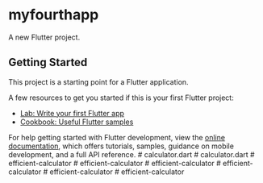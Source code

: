# myfourthapp

A new Flutter project.

## Getting Started

This project is a starting point for a Flutter application.

A few resources to get you started if this is your first Flutter project:

- [Lab: Write your first Flutter app](https://docs.flutter.dev/get-started/codelab)
- [Cookbook: Useful Flutter samples](https://docs.flutter.dev/cookbook)

For help getting started with Flutter development, view the
[online documentation](https://docs.flutter.dev/), which offers tutorials,
samples, guidance on mobile development, and a full API reference.
#   c a l c u l a t o r . d a r t  
 #   c a l c u l a t o r . d a r t  
 #   e f f i c i e n t - c a l c u l a t o r  
 #   e f f i c i e n t - c a l c u l a t o r  
 #   e f f i c i e n t - c a l c u l a t o r  
 #   e f f i c i e n t - c a l c u l a t o r  
 #   e f f i c i e n t - c a l c u l a t o r  
 #   e f f i c i e n t - c a l c u l a t o r  
 